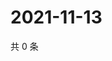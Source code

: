 # 2021-11-13

共 0 条

<!-- BEGIN WEIBO -->
<!-- 最后更新时间 Sat Nov 13 2021 23:11:22 GMT+0800 (China Standard Time) -->

<!-- END WEIBO -->
